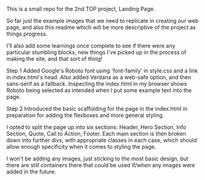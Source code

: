 This is a small repo for the 2nd TOP project, Landing Page.

So far just the example images that we need to replicate in creating our web page, and also this readme which will be more descriptive of the project as things progress.

I'll also add some learnings once complete to see if there were any particular stumbling blocks, new things I've picked up in the process of making the site, and that sort of thing!

Step 1
Added Google's Roboto font using 'font-family' in style.css and a link in index.html's head. Also added Verdana as a web-safe option, and then sans-serif as a fallback. Inspecting the index.html in my browser shows Roboto being selected as intended when I put some example text into the page.

Step 2
Introduced the basic scaffolding for the page in the index.html in preparation for adding the flexboxes and more general styling.

I opted to split the page up into six sections: Header, Hero Section, Info Section, Quote, Call to Action, Footer. Each main section is then broken down into further divs, with appropriate classes in each case, which should allow enough specificity when it comes to styling the page.

I won't be adding any images, just sticking to the most basic design, but there are still containers there that could be used if/when any images were added in the future.